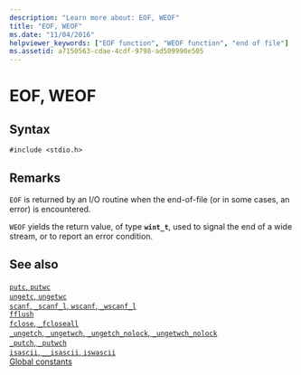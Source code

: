 ```yaml
---
description: "Learn more about: EOF, WEOF"
title: "EOF, WEOF"
ms.date: "11/04/2016"
helpviewer_keywords: ["EOF function", "WEOF function", "end of file"]
ms.assetid: a7150563-cdae-4cdf-9798-ad509990e505
---
```

# EOF, WEOF

## Syntax

```
#include <stdio.h>
```

## Remarks

`EOF` is returned by an I/O routine when the end-of-file (or in some cases, an error) is encountered.

`WEOF` yields the return value, of type **`wint_t`**, used to signal the end of a wide stream, or to report an error condition.

## See also

[`putc`, `putwc`](./reference/putc-putwc.md)\
[`ungetc`, `ungetwc`](./reference/ungetc-ungetwc.md)\
[`scanf`, `_scanf_l`, `wscanf`, `_wscanf_l`](./reference/scanf-scanf-l-wscanf-wscanf-l.md)\
[`fflush`](./reference/fflush.md)\
[`fclose`, `_fcloseall`](./reference/fclose-fcloseall.md)\
[`_ungetch`, `_ungetwch`, `_ungetch_nolock`, `_ungetwch_nolock`](./reference/ungetch-ungetwch-ungetch-nolock-ungetwch-nolock.md)\
[`_putch`, `_putwch`](./reference/putch-putwch.md)\
[`isascii`, `__isascii`, `iswascii`](./reference/isascii-isascii-iswascii.md)\
[Global constants](./global-constants.md)
